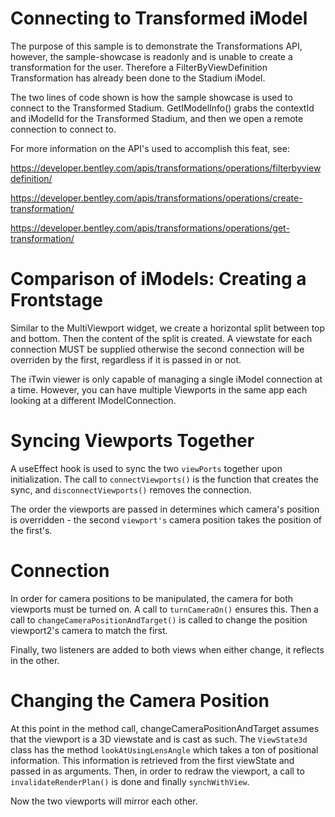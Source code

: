 # Connecting to Transformed iModel

The purpose of this sample is to demonstrate the Transformations API, however, the sample-showcase is readonly and is unable to create a transformation for the user. Therefore a FilterByViewDefinition Transformation has already been done to the Stadium iModel.

The two lines of code shown is how the sample showcase is used to connect to the Transformed Stadium. GetIModelInfo() grabs the contextId and iModelId for the Transformed Stadium, and then we open a remote connection to connect to.

For more information on the API's used to accomplish this feat, see:

https://developer.bentley.com/apis/transformations/operations/filterbyviewdefinition/

https://developer.bentley.com/apis/transformations/operations/create-transformation/

https://developer.bentley.com/apis/transformations/operations/get-transformation/

[_metadata_:annotation]:- "TRANSFORMED_IMODEL_CONNECTION"

# Comparison of iModels: Creating a Frontstage

Similar to the MultiViewport widget, we create a horizontal split between top and bottom. Then the content of the split is created. A viewstate for each connection MUST be supplied otherwise the second connection will be overriden by the first, regardless if it is passed in or not.

The iTwin viewer is only capable of managing a single iModel connection at a time. However, you can have multiple Viewports in the same app each looking at a different IModelConnection.

[_metadata_:annotation]:- "FRONTSTAGE"

# Syncing Viewports Together

A useEffect hook is used to sync the two `viewPorts` together upon initialization. The call to `connectViewports()` is the function that creates the sync, and `disconnectViewports()` removes the connection.

The order the viewports are passed in determines which camera's position is overridden - the second `viewport's` camera position takes the position of the first's.

[_metadata_:annotation]:- "SYNC"

# Connection

In order for camera positions to be manipulated, the camera for both viewports must be turned on. A call to `turnCameraOn()` ensures this. Then a call to `changeCameraPositionAndTarget()` is called to change the position viewport2's camera to match the first.

Finally, two listeners are added to both views when either change, it reflects in the other.

[_metadata_:annotation]:- "CONNECT"

# Changing the Camera Position

At this point in the method call, changeCameraPositionAndTarget assumes that the viewport is a 3D viewstate and is cast as such. The `ViewState3d` class has the method `lookAtUsingLensAngle` which takes a ton of positional information. This information is retrieved from the first viewState and passed in as arguments. Then, in order to redraw the viewport, a call to `invalidateRenderPlan()` is done and finally `synchWithView`.

Now the two viewports will mirror each other.

[_metadata_:annotation]:- "CAMERA_POSITION"
